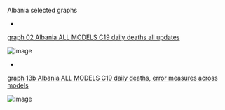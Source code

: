 Albania selected graphs

*

[graph 02 Albania ALL MODELS C19 daily deaths all updates](https://github.com/pourmalek/CovidLongitudinal/blob/main/output/countries/Albania/graph%2002%20Albania%20ALL%20MODELS%20C19%20daily%20deaths%20all%20updates.pdf)

![image](https://github.com/pourmalek/CovidLongitudinal/assets/30849720/5e50de1a-c708-4e1d-9f7f-78732055ca5b)

*

[graph 13b Albania ALL MODELS C19 daily deaths, error measures across models](https://github.com/pourmalek/CovidLongitudinal/blob/main/output/countries/Albania/graph%2013b%20Albania%20ALL%20MODELS%20C19%20daily%20deaths%2C%20error%20measures%20across%20models.pdf)

![image](https://github.com/pourmalek/CovidLongitudinal/assets/30849720/d64c81ec-0c39-4dd6-864f-8f71ed509dbe)




 
